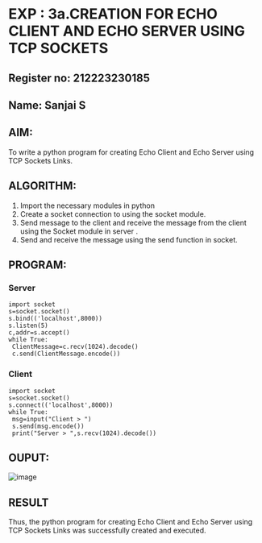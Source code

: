 # EXP : 3a.CREATION FOR ECHO CLIENT AND ECHO SERVER USING TCP SOCKETS
## Register no: 212223230185
## Name: Sanjai S
## AIM:
To write a python program for creating Echo Client and Echo Server using TCP
Sockets Links.
## ALGORITHM:
1. Import the necessary modules in python
2. Create a socket connection to using the socket module.
3. Send message to the client and receive the message from the client using the Socket module in
 server .
4. Send and receive the message using the send function in socket.
## PROGRAM:
### Server
```
import socket
s=socket.socket()
s.bind(('localhost',8000))
s.listen(5)
c,addr=s.accept()
while True:
 ClientMessage=c.recv(1024).decode()
 c.send(ClientMessage.encode())
```
### Client
```
import socket
s=socket.socket()
s.connect(('localhost',8000))
while True:
 msg=input("Client > ")
 s.send(msg.encode())
 print("Server > ",s.recv(1024).decode())
```
## OUPUT:
![image](https://github.com/SanjaiOfficial/3a.Sockets_Creation_for_Echo_Client_and_Echo_Server/assets/151763180/8d0bb067-8775-4ad2-a113-64576f362013)


## RESULT
Thus, the python program for creating Echo Client and Echo Server using TCP Sockets Links 
was successfully created and executed.
